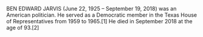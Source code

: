 BEN EDWARD JARVIS (June 22, 1925 – September 19, 2018) was an American politician. He served as a Democratic member in the Texas House of Representatives from 1959 to 1965.[1] He died in September 2018 at the age of 93.[2]
